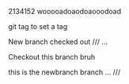 2134152  wooooadoaodoaooodoad

git tag <commit-num> to set a tag

New branch checked out
///
...

Checkout this branch bruh

this is the newbranch branch
...
///